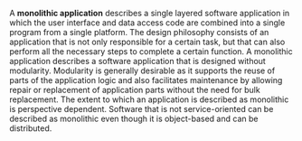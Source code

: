 A **monolithic application** describes a single layered software application in which the user interface and data access code are combined into a single program from a single platform. 
The design philosophy consists of an application that is not only responsible for a certain task, but that can also perform all the necessary steps to complete a certain function.
A monolithic application describes a software application that is designed without modularity. Modularity is generally desirable as it supports the reuse of parts of the application logic and also facilitates maintenance by allowing repair or replacement of application parts without the need for bulk replacement.
The extent to which an application is described as monolithic is perspective dependent.
Software that is not service-oriented can be described as monolithic even though it is object-based and can be distributed.